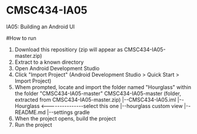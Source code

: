 CMSC434-IA05
============

IA05: Building an Android UI

#How to run

1. Download this repositiory (zip will appear as CMSC434-IA05-master.zip)
2. Extract to a known directory
3. Open Android Development Studio
4. Click "Import Project" (Android Development Studio > Quick Start > Import Project)
5. Whem prompted, locate and import the folder named "Hourglass" within the folder "CMSC434-IA05-master"
  CMSC434-IA05-master (folder, extracted from CMSC434-IA05-master.zip)
  |--CMSC434-IA05.iml
  |--Hourglass <---------------select this one
  |--hourglass custom view
  |--README.md
  |--settings gradle 
6. When the project opens, build the project
7. Run the project

